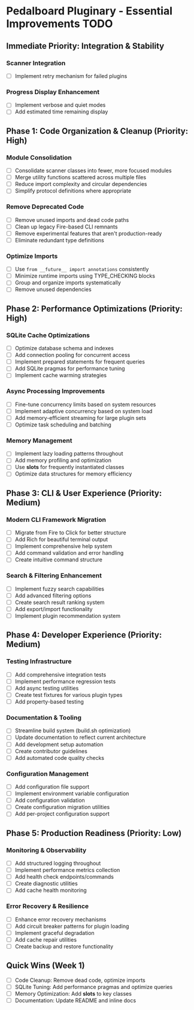 # Pedalboard Pluginary - Essential Improvements TODO

## Immediate Priority: Integration & Stability

### Scanner Integration
- [ ] Implement retry mechanism for failed plugins

### Progress Display Enhancement  
- [ ] Implement verbose and quiet modes
- [ ] Add estimated time remaining display

## Phase 1: Code Organization & Cleanup (Priority: High)

### Module Consolidation
- [ ] Consolidate scanner classes into fewer, more focused modules
- [ ] Merge utility functions scattered across multiple files
- [ ] Reduce import complexity and circular dependencies
- [ ] Simplify protocol definitions where appropriate

### Remove Deprecated Code
- [ ] Remove unused imports and dead code paths
- [ ] Clean up legacy Fire-based CLI remnants  
- [ ] Remove experimental features that aren't production-ready
- [ ] Eliminate redundant type definitions

### Optimize Imports
- [ ] Use `from __future__ import annotations` consistently
- [ ] Minimize runtime imports using TYPE_CHECKING blocks
- [ ] Group and organize imports systematically
- [ ] Remove unused dependencies

## Phase 2: Performance Optimizations (Priority: High)

### SQLite Cache Optimizations
- [ ] Optimize database schema and indexes
- [ ] Add connection pooling for concurrent access
- [ ] Implement prepared statements for frequent queries
- [ ] Add SQLite pragmas for performance tuning
- [ ] Implement cache warming strategies

### Async Processing Improvements
- [ ] Fine-tune concurrency limits based on system resources
- [ ] Implement adaptive concurrency based on system load
- [ ] Add memory-efficient streaming for large plugin sets
- [ ] Optimize task scheduling and batching

### Memory Management
- [ ] Implement lazy loading patterns throughout
- [ ] Add memory profiling and optimization
- [ ] Use __slots__ for frequently instantiated classes
- [ ] Optimize data structures for memory efficiency

## Phase 3: CLI & User Experience (Priority: Medium)

### Modern CLI Framework Migration
- [ ] Migrate from Fire to Click for better structure
- [ ] Add Rich for beautiful terminal output
- [ ] Implement comprehensive help system
- [ ] Add command validation and error handling
- [ ] Create intuitive command structure

### Search & Filtering Enhancement
- [ ] Implement fuzzy search capabilities
- [ ] Add advanced filtering options
- [ ] Create search result ranking system
- [ ] Add export/import functionality
- [ ] Implement plugin recommendation system

## Phase 4: Developer Experience (Priority: Medium)

### Testing Infrastructure
- [ ] Add comprehensive integration tests
- [ ] Implement performance regression tests
- [ ] Add async testing utilities
- [ ] Create test fixtures for various plugin types
- [ ] Add property-based testing

### Documentation & Tooling
- [ ] Streamline build system (build.sh optimization)
- [ ] Update documentation to reflect current architecture
- [ ] Add development setup automation
- [ ] Create contributor guidelines
- [ ] Add automated code quality checks

### Configuration Management
- [ ] Add configuration file support
- [ ] Implement environment variable configuration
- [ ] Add configuration validation
- [ ] Create configuration migration utilities
- [ ] Add per-project configuration support

## Phase 5: Production Readiness (Priority: Low)

### Monitoring & Observability
- [ ] Add structured logging throughout
- [ ] Implement performance metrics collection
- [ ] Add health check endpoints/commands
- [ ] Create diagnostic utilities
- [ ] Add cache health monitoring

### Error Recovery & Resilience
- [ ] Enhance error recovery mechanisms
- [ ] Add circuit breaker patterns for plugin loading
- [ ] Implement graceful degradation
- [ ] Add cache repair utilities
- [ ] Create backup and restore functionality

## Quick Wins (Week 1)
- [ ] Code Cleanup: Remove dead code, optimize imports
- [ ] SQLite Tuning: Add performance pragmas and optimize queries
- [ ] Memory Optimization: Add __slots__ to key classes
- [ ] Documentation: Update README and inline docs